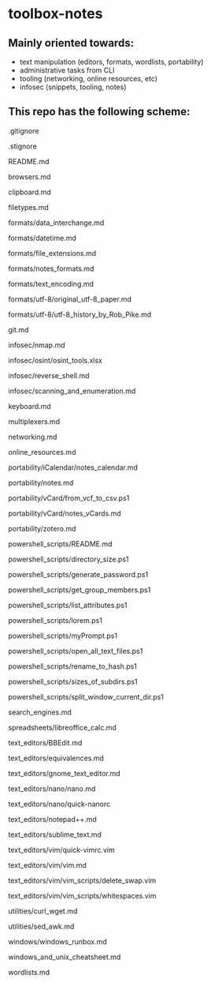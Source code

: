 # toolbox-notes

## Mainly oriented towards:
- text manipulation (editors, formats, wordlists, portability)
- administrative tasks from CLI
- tooling (networking, online resources, etc)
- infosec (snippets, tooling, notes)


## This repo has the following scheme:
 
.gitignore

.stignore

README.md

browsers.md

clipboard.md

filetypes.md

formats/data_interchange.md

formats/datetime.md

formats/file_extensions.md

formats/notes_formats.md

formats/text_encoding.md

formats/utf-8/original_utf-8_paper.md

formats/utf-8/utf-8_history_by_Rob_Pike.md

git.md

infosec/nmap.md

infosec/osint/osint_tools.xlsx

infosec/reverse_shell.md

infosec/scanning_and_enumeration.md

keyboard.md

multiplexers.md

networking.md

online_resources.md

portability/iCalendar/notes_calendar.md

portability/notes.md

portability/vCard/from_vcf_to_csv.ps1

portability/vCard/notes_vCards.md

portability/zotero.md

powershell_scripts/README.md

powershell_scripts/directory_size.ps1

powershell_scripts/generate_password.ps1

powershell_scripts/get_group_members.ps1

powershell_scripts/list_attributes.ps1

powershell_scripts/lorem.ps1

powershell_scripts/myPrompt.ps1

powershell_scripts/open_all_text_files.ps1

powershell_scripts/rename_to_hash.ps1

powershell_scripts/sizes_of_subdirs.ps1

powershell_scripts/split_window_current_dir.ps1

search_engines.md

spreadsheets/libreoffice_calc.md

text_editors/BBEdit.md

text_editors/equivalences.md

text_editors/gnome_text_editor.md

text_editors/nano/nano.md

text_editors/nano/quick-nanorc

text_editors/notepad++.md

text_editors/sublime_text.md

text_editors/vim/quick-vimrc.vim

text_editors/vim/vim.md

text_editors/vim/vim_scripts/delete_swap.vim

text_editors/vim/vim_scripts/whitespaces.vim

utilities/curl_wget.md

utilities/sed_awk.md

windows/windows_runbox.md

windows_and_unix_cheatsheet.md

wordlists.md

